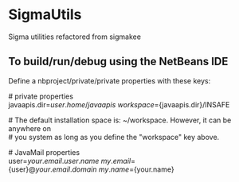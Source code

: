 # SigmaUtils
Sigma utilities refactored from sigmakee

## To build/run/debug using the NetBeans IDE
Define a nbproject/private/private properties with these keys:

\# private properties\
javaapis.dir=${user.home}/javaapis\
workspace=${javaapis.dir}/INSAFE

\# The default installation space is: ~/workspace. However, it can be anywhere on\
\# you system as long as you define the "workspace" key above.

\# JavaMail properties\
user=${your.email.user.name}\
my.email=${user}@${your.email.domain}\
my.name=${your.name}
